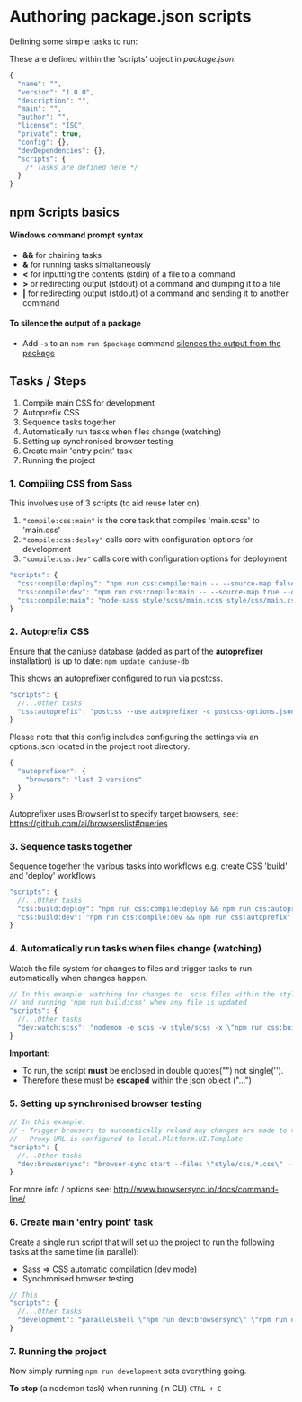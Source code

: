 # Authoring package.json scripts
Defining some simple tasks to run:

These are defined within the 'scripts' object in *package.json*.

```javascript
{
  "name": "",
  "version": "1.0.0",
  "description": "",
  "main": "",
  "author": "",
  "license": "ISC",
  "private": true,
  "config": {},
  "devDependencies": {},
  "scripts": {
    /* Tasks are defined here */
  }
}
```
## npm Scripts basics
#### Windows command prompt syntax
- **&&** for chaining tasks
- **&** for running tasks simaltaneously
- **<** for inputting the contents (stdin) of a file to a command
- **>** or redirecting output (stdout) of a command and dumping it to a file
- **|** for redirecting output (stdout) of a command and sending it to another command

#### To silence the output of a package
- Add ```-s``` to an ```npm run $package``` command [silences the output from the package](https://docs.npmjs.com/misc/config#default-configs)


## Tasks / Steps
1. Compile main CSS for development
2. Autoprefix CSS
3. Sequence tasks together
4. Automatically run tasks when files change (watching)
5. Setting up synchronised browser testing
6. Create main 'entry point' task
7. Running the project


### 1. Compiling CSS from Sass
This involves use of 3 scripts (to aid reuse later on).
1. ```"compile:css:main"``` is the core task that compiles 'main.scss' to 'main.css'
2. ```"compile:css:deploy"``` calls core with configuration options for development
2. ```"compile:css:dev"``` calls core with configuration options for deployment

```javascript
"scripts": {
  "css:compile:deploy": "npm run css:compile:main -- --source-map false --output-style compressed",
  "css:compile:dev": "npm run css:compile:main -- --source-map true --output-style expanded",
  "css:compile:main": "node-sass style/scss/main.scss style/css/main.css",
}

```


### 2. Autoprefix CSS

Ensure that the caniuse database (added as part of the **autoprefixer** installation) is up to date:
```npm update caniuse-db```

This shows an autoprefixer configured to run via postcss.

```javascript
"scripts": {
  //...Other tasks
  "css:autoprefix": "postcss --use autoprefixer -c postcss-options.json -o style/css/main.css style/css/main.css",
}

```

Please note that this config includes configuring the settings via an options.json located in the project root directory.
```javascript
{
  "autoprefixer": {
    "browsers": "last 2 versions"
  }
}
```

Autoprefixer uses Browserlist to specify target browsers, see:
https://github.com/ai/browserslist#queries


### 3. Sequence tasks together
Sequence together the various tasks into workflows e.g. create CSS 'build' and 'deploy' workflows

```javascript
"scripts": {
  //...Other tasks
  "css:build:deploy": "npm run css:compile:deploy && npm run css:autoprefix",
  "css:build:dev": "npm run css:compile:dev && npm run css:autoprefix",
}

```


### 4. Automatically run tasks when files change (watching)
Watch the file system for changes to files and trigger tasks to run automatically when changes happen.

```javascript
// In this example: watching for changes to .scss files within the style/scss directory
// and running 'npm run build:css' when any file is updated
"scripts": {
  //...Other tasks
  "dev:watch:scss": "nodemon -e scss -w style/scss -x \"npm run css:build:dev\"",
}

```

**Important:**

- To run, the script **must** be enclosed in double quotes("") not single('').
- Therefore these must be **escaped** within the json object (\"...\")  


### 5. Setting up synchronised browser testing

```javascript
// In this example:
// - Trigger browsers to automatically reload any changes are made to the CSS files within the '/styles/css/' folder
// - Proxy URL is configured to local.Platform.UI.Template
"scripts": {
  //...Other tasks
  "dev:browsersync": "browser-sync start --files \"style/css/*.css\" --proxy local.Platform.UI.Template",
}

```

For more info / options see: http://www.browsersync.io/docs/command-line/


### 6. Create main 'entry point' task
Create a single run script that will set up the project to run the following tasks at the same time (in parallel):
- Sass => CSS automatic compilation (dev mode)
- Synchronised browser testing

```javascript
// This
"scripts": {
  //...Other tasks
  "development": "parallelshell \"npm run dev:browsersync\" \"npm run dev:watch:scss\""
}

```

### 7. Running the project
Now simply running ```npm run development``` sets everything going.

**To stop** (a nodemon task) when running (in CLI) ```CTRL + C```
